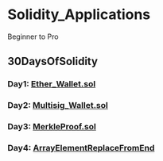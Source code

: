 # Solidity_Applications
Beginner to Pro

## 30DaysOfSolidity

### Day1: [Ether_Wallet.sol](https://github.com/hellosumitg/Solidity-Applications/blob/main/Ether_Wallet.sol)
### Day2: [Multisig_Wallet.sol](https://github.com/hellosumitg/Solidity-Applications/blob/main/Multisig_Wallet.sol)
### Day3: [MerkleProof.sol](https://github.com/hellosumitg/Solidity-Applications/blob/main/MerkleProof.sol)
### Day4: [ArrayElementReplaceFromEnd](https://github.com/hellosumitg/Solidity-Applications/blob/main/MerkleProof.sol)
